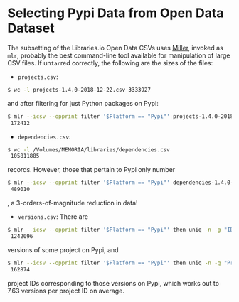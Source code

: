 # Selecting Pypi Data from Open Data Dataset
The subsetting of the Libraries.io Open Data CSVs uses 
[Miller](https://johnkerl.org/miller/doc/index.html), invoked as `mlr`,
probably the best command-line tool available for manipulation of large
CSV files.
If un`tar`red correctly, the following are the sizes of the files:

 - `projects.csv`:
```bash
$ wc -l projects-1.4.0-2018-12-22.csv 3333927
``` 
and after filtering for just Python packages on Pypi:
```bash
$ mlr --icsv --opprint filter '$Platform == "Pypi"' projects-1.4.0-2018-12-22.csv | wc -l
 172412
```

 - `dependencies.csv`: 
```bash
$ wc -l /Volumes/MEMORIA/libraries/dependencies.csv
 105811885
```
records. However, those that pertain to Pypi only number
```bash
$ mlr --icsv --opprint filter '$Platform == "Pypi"' dependencies-1.4.0-2018-12-22.csv | wc -l
 489010
```
, a 3-orders-of-magnitude reduction in data!

 - `versions.csv`:
There are
```bash
$ mlr --icsv --opprint filter '$Platform == "Pypi"' then uniq -n -g "ID" versions-1.4.0-2018-12-22.csv
 1242096
```
versions of some project on Pypi, and

```bash
$ mlr --icsv --opprint filter '$Platform == "Pypi"' then uniq -n -g "Project ID" versions-1.4.0-2018-12-22.csv
 162874
```
project IDs corresponding to those versions on Pypi, which works out to
7.63 versions per project ID on average.
